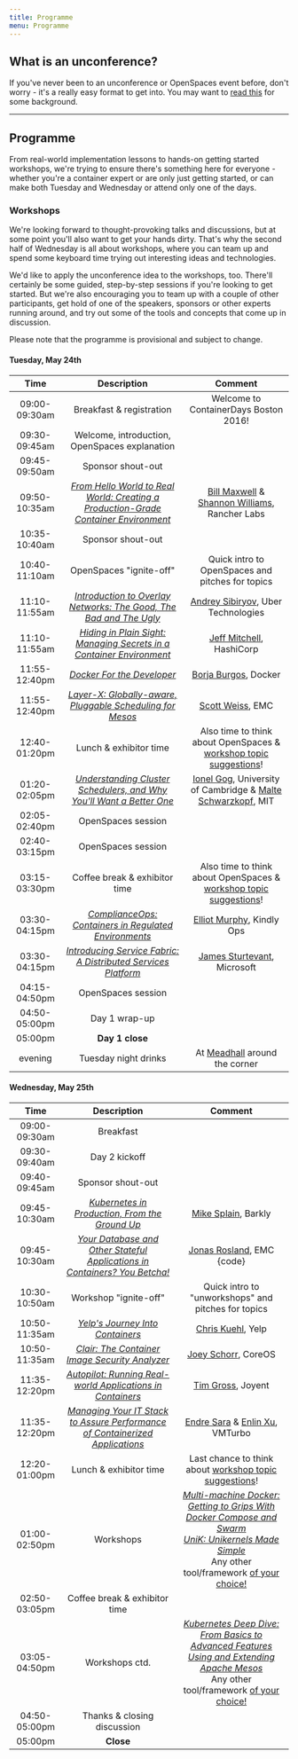```yaml
---
title: Programme
menu: Programme
---
```


## What is an unconference?

If you've never been to an unconference or OpenSpaces event before, don't worry - it's a really easy format to get into. You may want to [read this](http://en.wikipedia.org/wiki/Unconference) for some background.

----

## Programme

From real-world implementation lessons to hands-on getting started workshops, we're trying to ensure there's something here for everyone - whether you're a container expert or are only just getting started, or can make both Tuesday and Wednesday or attend only one of the days.

### <a name="workshops"></a>Workshops

We're looking forward to thought-provoking talks and discussions, but at some point you'll also want to get your hands dirty. That's why the second half of Wednesday is all about workshops, where you can team up and spend some keyboard time trying out interesting ideas and technologies.

We'd like to apply the unconference idea to the workshops, too. There'll certainly be some guided, step-by-step sessions if you're looking to get started. But we're also encouraging you to team up with a couple of other participants, get hold of one of the speakers, sponsors or other experts running around, and try out some of the tools and concepts that come up in discussion.

Please note that the programme is provisional and subject to change.

#### Tuesday, May 24th

| Time    | Description          | Comment |
|:-----------:|:-------------:|:-----------:|
| 09:00-09:30am | Breakfast & registration | Welcome to ContainerDays Boston 2016! |
| 09:30-09:45am | Welcome, introduction, OpenSpaces explanation | |
| 09:45-09:50am | Sponsor shout-out | |
| 09:50-10:35am | _[From Hello World to Real World: Creating a Production-Grade Container Environment](/2016-boston-programme#realworld)_ | [Bill Maxwell](../#speakers) & [Shannon Williams](../#speakers), Rancher Labs |
| 10:35-10:40am | Sponsor shout-out | |
| 10:40-11:10am | OpenSpaces "ignite-off" | Quick intro to OpenSpaces and pitches for topics |
| 11:10-11:55am | _[Introduction to Overlay Networks: The Good, The Bad and The Ugly](/2016-boston-programme#overlay)_ | [Andrey Sibiryov](../#speakers), Uber Technologies |
| 11:10-11:55am | _[Hiding in Plain Sight: Managing Secrets in a Container Environment](/2016-boston-programme#secrets)_ | [Jeff Mitchell](../#speakers), HashiCorp |
| 11:55-12:40pm | _[Docker For the Developer](/2016-boston-programme#dockerdev)_ | [Borja Burgos](../#speakers), Docker |
| 11:55-12:40pm | _[Layer-X: Globally-aware, Pluggable Scheduling for Mesos](/2016-boston-programme#layerx)_ | [Scott Weiss](../#speakers), EMC |
| 12:40-01:20pm | Lunch & exhibitor time | Also time to think about OpenSpaces & [workshop topic suggestions](../#workshops)! |
| 01:20-02:05pm | _[Understanding Cluster Schedulers, and Why You'll Want a Better One](/2016-boston-programme#schedulers)_ | [Ionel Gog](../#speakers), University of Cambridge & [Malte Schwarzkopf](../#speakers), MIT |
| 02:05-02:40pm | OpenSpaces session | |
| 02:40-03:15pm | OpenSpaces session | |
| 03:15-03:30pm | Coffee break & exhibitor time | Also time to think about OpenSpaces & [workshop topic suggestions](../#workshops)! |
| 03:30-04:15pm | _[ComplianceOps: Containers in Regulated Environments](/2016-boston-programme#compliance)_ | [Elliot Murphy](../#speakers), Kindly Ops |
| 03:30-04:15pm | _[Introducing Service Fabric: A Distributed Services Platform](/2016-boston-programme#servicefabric)_ | [James Sturtevant](../#speakers), Microsoft |
| 04:15-04:50pm | OpenSpaces session | |
| 04:50-05:00pm | Day 1 wrap-up | |
| 05:00pm | **Day 1 close** | |
| evening | Tuesday night drinks | At [Meadhall](https://www.google.com/maps/dir/Microsoft+New+England+Research+and+Development+Center,+1+Memorial+Dr+%231,+Cambridge,+MA+02142/Meadhall,+Cambridge+Center,+Cambridge,+MA/@42.3621296,-71.0890921,16z/) around the corner |

#### Wednesday, May 25th

| Time    | Description          | Comment |
|:-----------:|:-------------:|:-----------:|
| 09:00-09:30am | Breakfast | |
| 09:30-09:40am | Day 2 kickoff | |
| 09:40-09:45am | Sponsor shout-out | |
| 09:45-10:30am | _[Kubernetes in Production, From the Ground Up](/2016-boston-programme#barkly)_ | [Mike Splain](../#speakers), Barkly |
| 09:45-10:30am | _[Your Database and Other Stateful Applications in Containers? You Betcha!](/2016-boston-programme#stateful)_ | [Jonas Rosland](../#speakers), EMC {code} |
| 10:30-10:50am | Workshop "ignite-off" | Quick intro to "unworkshops" and pitches for topics |
| 10:50-11:35am | _[Yelp's Journey Into Containers](/2016-boston-programme#yelp)_ | [Chris Kuehl](../#speakers), Yelp |
| 10:50-11:35am | _[Clair: The Container Image Security Analyzer](/2016-boston-programme#clair)_ | [Joey Schorr](../#speakers), CoreOS |
| 11:35-12:20pm | _[Autopilot: Running Real-world Applications in Containers](/2016-boston-programme#autopilot)_ | [Tim Gross](../#speakers), Joyent |
| 11:35-12:20pm | _[Managing Your IT Stack to Assure Performance of Containerized Applications](/2016-boston-programme#itstack)_ | [Endre Sara](../#speakers) & [Enlin Xu](../#speakers), VMTurbo |
| 12:20-01:00pm | Lunch & exhibitor time | Last chance to think about [workshop topic suggestions](../#workshops)! |
| 01:00-02:50pm | Workshops | _[Multi-machine Docker: Getting to Grips With Docker Compose and Swarm](/2016-boston-programme#dockercomposeswarm)_<br/>_[UniK: Unikernels Made Simple](/2016-boston-programme#unik)_<br/>Any other tool/framework [of your choice!](../#workshops) |
| 02:50-03:05pm | Coffee break & exhibitor time | |
| 03:05-04:50pm | Workshops ctd. | _[Kubernetes Deep Dive: From Basics to Advanced Features](/2016-boston-programme#kubernetes)_<br/>_[Using and Extending Apache Mesos](/2016-boston-programme#mesos)_<br/>Any other tool/framework [of your choice!](../#workshops) |
| 04:50-05:00pm | Thanks & closing discussion | |
| 05:00pm | **Close** | |

